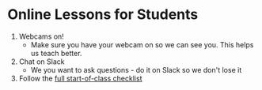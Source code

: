 # Online Lessons for Students

1. Webcams on!
   * Make sure you have your webcam on so we can see you. This helps us teach better.
2. Chat on Slack
   * We you want to ask questions - do it on Slack so we don't lose it
3. Follow the [full start-of-class checklist](https://github.com/CodeYourFuture/DocsV2/tree/c60a0ca21c9ddb472e89d72ac437b17d13a84a8b/volunteers/online-start-of-class-checklists/README.md)
